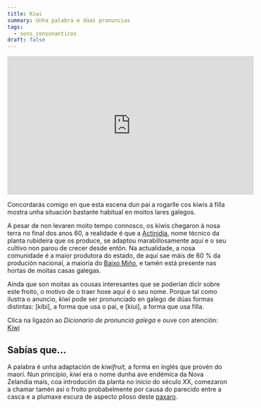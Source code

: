 ```yaml
---
title: Kiwi
summary: Unha palabra e dúas pronuncias
tags:
  - sons_consonanticos
draft: false
---
```

<iframe width="560" height="315" src="https://www.youtube.com/embed/ga5Xo6lDZw4" title="YouTube video player" frameborder="0" allow="accelerometer; autoplay; clipboard-write; encrypted-media; gyroscope; picture-in-picture; web-share" allowfullscreen></iframe>

Concordarás comigo en que esta escena dun pai a rogarlle cos kiwis á filla mostra unha situación bastante habitual en moitos lares galegos.

A pesar de non levaren moito tempo connosco, os kiwis chegaron á nosa terra no final dos anos 60, a realidade é que a [Actinidia](https://gl.wikipedia.org/wiki/Kiwi_(planta)), nome técnico da planta rubideira que os produce, se adaptou marabillosamente aquí e o seu cultivo non parou de crecer desde entón. Na actualidade, a nosa comunidade é a maior produtora do estado, de aquí sae máis de 60 % da produción nacional, a maioría do [Baixo Miño](https://gl.wikipedia.org/wiki/Comarca_do_Baixo_Mi%C3%B1o), e tamén está presente nas hortas de moitas casas galegas.

Aínda que son moitas as cousas interesantes que se poderían dicir sobre este froito, o motivo de o traer hoxe aquí é o seu nome. Porque tal como ilustra o anuncio, *kiwi* pode ser pronunciado en galego de dúas formas distintas: \[kíbi], a forma que usa o pai, e \[kíui], a forma que usa filla.

Clica na ligazón ao *Dicionario de pronuncia galega* e ouve con atención: [Kiwi](https://ilg.usc.es/pronuncia/?pq=&q=kiwi&l=1&c%5B%5D=0)

## Sabías que...

A palabra é unha adaptación de *kiwifruit,* a forma en inglés que provén do maorí. Nun principio, *kiwi* era o nome dunha ave endémica da Nova Zelandia mais, coa introdución da planta no inicio do século XX, comezaron a chamar tamén así o froito probabelmente por causa do parecido entre a casca e a plumaxe escura de aspecto piloso deste [paxaro](https://gl.wikipedia.org/wiki/Kiwis).